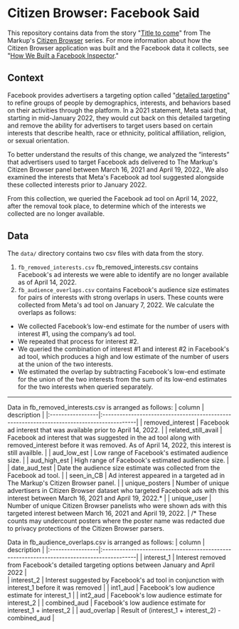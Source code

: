 # Citizen Browser: Facebook Said 
This repository contains data from the story "[Title to come](https://themarkup.org/)" from The Markup's [Citizen Browser](https://themarkup.org/citizen-browser/) series. For more information about how the Citizen Browser application was built and the Facebook data it collects, see "[How We Built a Facebook Inspector](https://themarkup.org/citizen-browser/2021/01/05/how-we-built-a-facebook-inspector)."

## Context
Facebook provides advertisers a targeting option called "[detailed targeting](https://www.facebook.com/business/help/182371508761821?id=176276233019487)" to refine groups of people by demographics, interests, and behaviors based on their activities through the platform. In a 2021 statement, Meta said that, starting in mid-January 2022, they would cut back on this detailed targeting and remove the ability for advertisers to target users based on certain interests that describe health, race or ethnicity, political affiliation, religion, or sexual orientation.

To better understand the results of this change, we analyzed the “interests” that advertisers used to target Facebook ads delivered to The Markup's Citizen Browser panel between March 16, 2021 and April 19, 2022., We also examined the interests that Meta's Facebook ad tool suggested alongside these collected interests prior to January 2022. 

From this collection, we queried the Facebook ad tool on April 14, 2022, after the removal took place, to determine which of the interests we collected are no longer available.

## Data
The `data/` directory contains two csv files with data from the story.

1. `fb_removed_interests.csv` fb_removed_interests.csv contains Facebook's ad interests we were able to identify are no longer available as of April 14, 2022.
2. `fb_audience_overlaps.csv` contains Facebook's audience size estimates for pairs of interests with strong overlaps in users. These counts were collected from Meta's ad tool on January 7, 2022. We calculate the overlaps as follows:
- We collected Facebook’s low-end estimate for the number of users with interest #1, using the company’s ad tool.
- We repeated that process for interest #2. 
- We queried the combination of interest #1 and interest #2 in Facebook's ad tool, which produces a high and low estimate of the number of users at the union of the two interests.
- We estimated the overlap by subtracting Facebook's low-end estimate for the union of the two interests from the sum of its low-end estimates for the two interests when queried separately.


-----

Data in fb_removed_interests.csv is arranged as follows:
| column           | description                                                                                |
|:-----------------|:------------------------------------------------------------------------------------------|
| removed_interest   | Facebook ad interest that was available prior to April 14, 2022.                         |
| related_still_avail   | Facebook ad interest that was suggested in the ad tool along with removed_interest before it was removed. As of April 14, 2022, this interest is still availble. |
| aud_low_est      | Low range of Facebook's estimated audience size.  |
| aud_high_est      | High range of Facebook's estimated audience size.  |
| date_aud_test      | Date the audience size estimate was collected from the Facebook ad tool.  |
| seen_in_CB      | Ad interest appeared in a targeted ad in The Markup's Citizen Browser panel.  |
| unique_posters      | Number of unique advertisers in Citizen Browser dataset who targeted Facebook ads with this interest between March 16, 2021 and April 19, 2022.*  |
| unique_user      | Number of unique Citizen Browser panelists who were shown ads with this targeted interest between March 16, 2021 and April 19, 2022.  |
/* These counts may undercount posters where the poster name was redacted due to privacy protections of the Citizen Browser parsers.

Data in fb_audience_overlaps.csv is arranged as follows:
| column           | description                                                                                  |
|:-----------------|:------------------------------------------------------------------------------------------|
| interest_1 | Interest removed from Facebook's detailed targeting options between January and April 2022 |                      
| interest_2 | Interest suggested by Facebook's ad tool in conjunction with interest_1 before it was removed  |
| int1_aud | Facebook's low audience estimate for interest_1 |
| int2_aud | Facebook's low audience estimate for interest_2  |
| combined_aud | Facebook's low audience estimate for interest_1 + interest_2  |
| aud_overlap  | Result of (interest_1 + interest_2) - combined_aud  |



